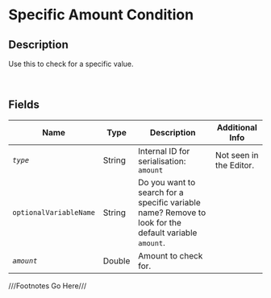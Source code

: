 Specific Amount Condition
============= 

## Description

Use this to check for a specific value.

<br />

## Fields

| Name     | Type   | Description | Additional Info |
| -------- | ------ | ----------- | --------------- |
| *`type`* | String |      Internal ID for serialisation: `amount`       |         Not seen in the Editor.        |
| `optionalVariableName` | String |      Do you want to search for a specific variable name? Remove to look for the default variable `amount`.       |                 |
| *`amount`* | Double |      Amount to check for.       |                 |

///Footnotes Go Here///

[^-1]: Fields in *italics* are required for the Object to be valid.  
